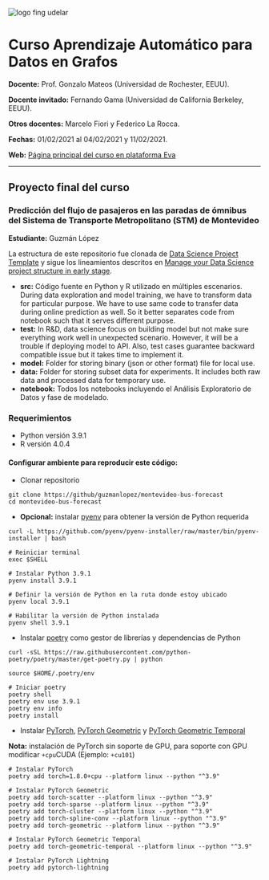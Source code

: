 ![logo fing udelar](https://eva.fing.edu.uy/pluginfile.php/1/theme_adaptable/logo/1611344323/Banner%20eva-01.png)

# Curso Aprendizaje Automático para Datos en Grafos

**Docente:** Prof. Gonzalo Mateos (Universidad de Rochester, EEUU).

**Docente invitado:** Fernando Gama (Universidad de California Berkeley, EEUU).

**Otros docentes:** Marcelo Fiori y Federico La Rocca.

**Fechas:** 01/02/2021 al 04/02/2021 y 11/02/2021.

**Web:** [Página principal del curso en plataforma Eva](https://eva.fing.edu.uy/course/view.php?id=1484)

---

## Proyecto final del curso

### Predicción del flujo de pasajeros en las paradas de ómnibus del Sistema de Transporte Metropolitano (STM) de Montevideo

**Estudiante:** Guzmán López

La estructura de este repositorio fue clonada de [Data Science Project Template](https://github.com/makcedward/ds_project_template) y sigue los lineamientos descritos en [Manage your Data Science project structure in early stage](https://towardsdatascience.com/manage-your-data-science-project-structure-in-early-stage-95f91d4d0600).

- **src:** Código fuente en Python y R utilizado en múltiples escenarios. During data exploration and model training, we have to transform data for particular purpose. We have to use same code to transfer data during online prediction as well. So it better separates code from notebook such that it serves different purpose.
- **test:** In R&D, data science focus on building model but not make sure everything work well in unexpected scenario. However, it will be a trouble if deploying model to API. Also, test cases guarantee backward compatible issue but it takes time to implement it.
- **model:** Folder for storing binary (json or other format) file for local use.
- **data:** Folder for storing subset data for experiments. It includes both raw data and processed data for temporary use.
- **notebook:** Todos los notebooks incluyendo el Análisis Exploratorio de Datos y fase de modelado.

### Requerimientos

- Python versión 3.9.1
- R versión 4.0.4

#### Configurar ambiente para reproducir este código: 

- Clonar repositorio

```{sh}
git clone https://github/guzmanlopez/montevideo-bus-forecast
cd montevideo-bus-forecast
```

- **Opcional:** instalar [pyenv](https://github.com/pyenv/pyenv#installation) para obtener la versión de Python requerida

```{sh}
curl -L https://github.com/pyenv/pyenv-installer/raw/master/bin/pyenv-installer | bash

# Reiniciar terminal
exec $SHELL

# Instalar Python 3.9.1
pyenv install 3.9.1

# Definir la versión de Python en la ruta donde estoy ubicado
pyenv local 3.9.1

# Habilitar la versión de Python instalada
pyenv shell 3.9.1
```

- Instalar [poetry](https://python-poetry.org/) como gestor de librerías y dependencias de Python

```{sh}
curl -sSL https://raw.githubusercontent.com/python-poetry/poetry/master/get-poetry.py | python

source $HOME/.poetry/env

# Iniciar poetry
poetry shell
poetry env use 3.9.1
poetry env info
poetry install
```

- Instalar [PyTorch](https://pytorch.org/), [PyTorch Geometric](https://pytorch-geometric.readthedocs.io/en/latest/index.html) y [PyTorch Geometric Temporal](https://pytorch-geometric-temporal.readthedocs.io/en/latest/index.html)  

**Nota:** instalación de PyTorch sin soporte de GPU, para soporte con GPU modificar `+cpu`CUDA (Ejemplo: `+cu101`)

```{sh}
# Instalar PyTorch
poetry add torch=1.8.0+cpu --platform linux --python "^3.9"

# Instalar PyTorch Geometric
poetry add torch-scatter --platform linux --python "^3.9"
poetry add torch-sparse --platform linux --python "^3.9"
poetry add torch-cluster --platform linux --python "^3.9"
poetry add torch-spline-conv --platform linux --python "^3.9"
poetry add torch-geometric --platform linux --python "^3.9"

# Instalar PyTorch Geometric Temporal
poetry add torch-geometric-temporal --platform linux --python "^3.9"

# Instalar PyTorch Lightning
poetry add pytorch-lightning
```
